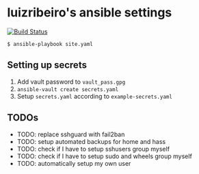 # luizribeiro's ansible settings

[![Build Status](https://travis-ci.com/luizribeiro/ansible.svg?token=Y5WyECQyFrzmKkJLsCaK&branch=master)](https://travis-ci.com/luizribeiro/ansible)

```
$ ansible-playbook site.yaml
```

## Setting up secrets

1. Add vault password to `vault_pass.gpg`
2. `ansible-vault create secrets.yaml`
3. Setup `secrets.yaml` according to `example-secrets.yaml`

## TODOs

* TODO: replace sshguard with fail2ban
* TODO: setup automated backups for home and hass
* TODO: check if I have to setup sshusers group myself
* TODO: check if I have to setup sudo and wheels group myself
* TODO: automatically setup my own user
